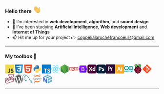 ### Hello there <img src='https://github.com/Copp31/Copp31/blob/main/waving.gif' width='30px'>


- 👀 I’m interested in **web development**, **algorithm**, and **sound design**
- 🌱 I’ve been studying **Artificial Intelligence**, **Web development** and **Internet of Things**
- 📫 Hit me up for your project :point_right: coppelialarochefrancoeur@gmail.com

---

### My toolbox :toolbox:

<img src="https://github.com/devicons/devicon/blob/master/icons/javascript/javascript-original.svg" width="30px"><img src="https://github.com/devicons/devicon/blob/master/icons/css3/css3-original.svg" width="30px"><img src="https://github.com/devicons/devicon/blob/master/icons/html5/html5-plain.svg" width="30px"><img src="https://github.com/devicons/devicon/blob/master/icons/python/python-original.svg" width="30px"><img src="https://github.com/devicons/devicon/blob/master/icons/typescript/typescript-plain.svg" width="30px"><img src="https://github.com/devicons/devicon/blob/master/icons/react/react-original.svg" width="30px"><img src="https://github.com/devicons/devicon/blob/master/icons/nodejs/nodejs-original.svg" width="30px"><img src="https://github.com/devicons/devicon/blob/master/icons/npm/npm-original-wordmark.svg" width="30px"><img src="https://github.com/devicons/devicon/blob/master/icons/bootstrap/bootstrap-original.svg" width="30px"><img src="https://github.com/devicons/devicon/blob/master/icons/xd/xd-plain.svg" width="30px"><img src="https://github.com/devicons/devicon/blob/master/icons/photoshop/photoshop-plain.svg" width="30px"><img src="https://github.com/devicons/devicon/blob/master/icons/premierepro/premierepro-plain.svg" width="30px"><img src="https://github.com/devicons/devicon/blob/master/icons/illustrator/illustrator-plain.svg" width="30px"><img src="https://github.com/devicons/devicon/blob/master/icons/arduino/arduino-original-wordmark.svg" width="30px"><img src="https://github.com/devicons/devicon/blob/master/icons/raspberrypi/raspberrypi-original.svg" width="30px"><img src="https://github.com/devicons/devicon/blob/master/icons/git/git-original.svg" width="30px"><img src="https://github.com/devicons/devicon/blob/master/icons/jest/jest-plain.svg" width="30px"><img src="https://github.com/devicons/devicon/blob/master/icons/wordpress/wordpress-plain.svg" width="30px"><img src="https://github.com/devicons/devicon/blob/master/icons/mysql/mysql-original.svg" width="30px"><img src="https://github.com/devicons/devicon/blob/master/icons/jupyter/jupyter-original-wordmark.svg" width="30px">
<img src="https://github.com/devicons/devicon/blob/master/icons/numpy/numpy-original.svg" width="30px">


---
